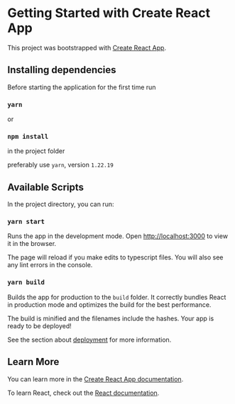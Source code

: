 # Getting Started with Create React App

This project was bootstrapped with [Create React App](https://github.com/facebook/create-react-app).

## Installing dependencies

Before starting the application for the first time run

### `yarn`

or

### `npm install`

in the project folder

preferably use `yarn`, version `1.22.19`

## Available Scripts

In the project directory, you can run:

### `yarn start`

Runs the app in the development mode.
Open [http://localhost:3000](http://localhost:3000) to view it in the browser.

The page will reload if you make edits to typescript files.
You will also see any lint errors in the console.

### `yarn build`

Builds the app for production to the `build` folder.
It correctly bundles React in production mode and optimizes the build for the best performance.

The build is minified and the filenames include the hashes.
Your app is ready to be deployed!

See the section about [deployment](https://facebook.github.io/create-react-app/docs/deployment) for more information.

## Learn More

You can learn more in the [Create React App documentation](https://facebook.github.io/create-react-app/docs/getting-started).

To learn React, check out the [React documentation](https://reactjs.org/).
